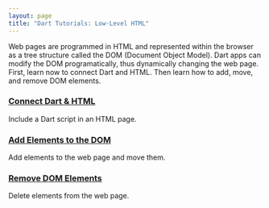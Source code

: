 ```yaml
---
layout: page
title: "Dart Tutorials: Low-Level HTML"
---
```


Web pages are programmed in HTML and represented within the browser
as a tree structure called the DOM (Document Object Model).
Dart apps can modify the DOM programatically,
thus dynamically changing the web page.
First, learn now to connect Dart and HTML.
Then learn how to add, move, and remove DOM elements.

<div class="card-grid">
  <div class="card">
    <h3><a href="/tutorials/low-level-html/connect-dart-html)">Connect Dart & HTML</a></h3>
    <p>Include a Dart script in an HTML page.
  </div>

  <div class="card">
    <h3><a href="/tutorials/low-level-html/add-elements">Add Elements to the DOM</a></h3>
    <p>Add elements to the web page and move them.</p>
  </div>

  <div class="card">
    <h3><a href="/tutorials/low-level-html/remove-elements">Remove DOM Elements</a></h3>
    <p>Delete elements from the web page.</p>
  </div>
</div>
